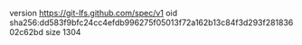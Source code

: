 version https://git-lfs.github.com/spec/v1
oid sha256:dd583f9bfc24cc4efdb996275f05013f72a162b13c84f3d293f28183602c62bd
size 1304
